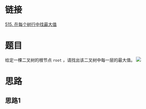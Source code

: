# 链接

[515. 在每个树行中找最大值](https://leetcode.cn/problems/find-largest-value-in-each-tree-row/)

# 题目
给定一棵二叉树的根节点 `root` ，请找出该二叉树中每一层的最大值。
![](Pasted%20image%2020230304165259.png)

# 思路

## 思路1
